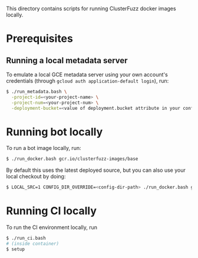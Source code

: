 This directory contains scripts for running ClusterFuzz docker images locally.

# Prerequisites

## Running a local metadata server
To emulate a local GCE metadata server using your own account's credentials
(through `gcloud auth application-default login`), run:

```bash
$ ./run_metadata.bash \
  -project-id=<your-project-name> \
  -project-num=<your-project-num> \
  -deployment-bucket=<value of deployment.bucket attribute in your config-dir/project.yaml>
```

# Running bot locally
To run a bot image locally, run:

```bash
$ ./run_docker.bash gcr.io/clusterfuzz-images/base
```

By default this uses the latest deployed source, but you can also use your local
checkout by doing:

```bash
$ LOCAL_SRC=1 CONFIG_DIR_OVERRIDE=<config-dir-path> ./run_docker.bash gcr.io/clusterfuzz-images/base
```

# Running CI locally
To run the CI environment locally, run

```bash
$ ./run_ci.bash
# (inside container)
$ setup
```
